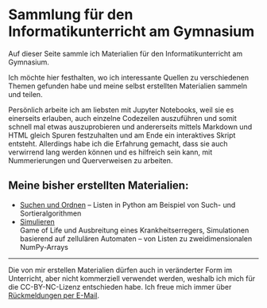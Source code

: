 # Sammlung für den Informatikunterricht am Gymnasium

Auf dieser Seite sammle ich Materialien für den Informatikunterricht am Gymnasium. 

Ich möchte hier festhalten, wo ich interessante Quellen zu verschiedenen Themen gefunden habe und meine selbst erstellten Materialien sammeln und teilen.

Persönlich arbeite ich am liebsten mit Jupyter Notebooks, weil sie es einerseits erlauben, auch einzelne Codezeilen auszuführen und somit schnell mal etwas auszuprobieren und andererseits mittels Markdown und HTML gleich Spuren festzuhalten und am Ende ein interaktives Skript entsteht. Allerdings habe ich die Erfahrung gemacht, dass sie auch verwirrend lang werden können und es hilfreich sein kann, mit Nummerierungen und Querverweisen zu arbeiten.

## Meine bisher erstellten Materialien:

* [Suchen und Ordnen](https://donze-informatikunterricht.github.io/suchen-und-ordnen/) – Listen in Python am Beispiel von Such- und Sortieralgorithmen
* [Simulieren](https://github.com/donze-informatikunterricht/simulieren)  
  Game of Life und Ausbreitung eines Krankheitserregers, Simulationen basierend auf zellulären Automaten – von Listen zu zweidimensionalen NumPy-Arrays

---

Die von mir erstellen Materialien dürfen auch in veränderter Form im Unterricht, aber nicht kommerziell verwendet werden, weshalb ich mich für die CC-BY-NC-Lizenz entschieden habe. Ich freue mich immer über [Rückmeldungen per E-Mail](82819498+donze-informatikunterricht@users.github.com).

